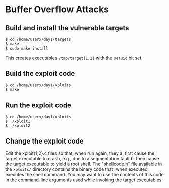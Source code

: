 # Buffer Overflow Attacks

## Build and install the vulnerable targets
```
$ cd /home/userx/day1/targets
$ make
$ sudo make install
```
This creates executables `/tmp/target{1,2}` with the `setuid` bit set.

## Build the exploit code
```
$ cd /home/userx/day1/xploits
$ make
```

## Run the exploit code
```
$ cd /home/userx/day1/xploits
$ ./xploit1
$ ./xploit2
```

## Change the exploit code
Edit the xploit{1,2}.c files so that, when run again, they
a. first cause the target executable to crash, e.g., due to a segmentation fault
b. then cause the target executable to yield a root shell.
The "shellcode.h" file available in the `xploits/` directory contains the binary code that, when executed, executes the shell command.  You may want to use the contents of this code in the command-line arguments used while invoking the target executables.
